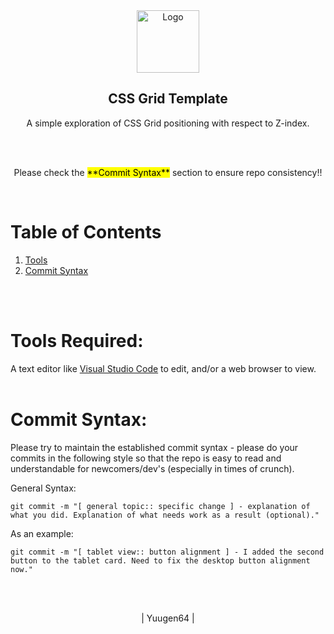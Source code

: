<!-- PROJECT HEADER -->
<div align="center">
  <a href="https://github.com/Yuugen64/">
    <img src="GithubIcon2_512x512.png" alt="Logo" width="100" height="100">
  </a>


  <h2 align="center">CSS Grid Template</h2>
  <p align="center">A simple exploration of CSS Grid positioning with respect to Z-index.</p>

</div>


<br>
<br>

<p align="center">Please check the <mark>**Commit Syntax**</mark> section to ensure repo consistency!!</p>
<br>

# Table of Contents
1. [Tools](#tools-required)
2. [Commit Syntax](#commit-syntax)
<br>
<br>

# Tools Required:
A text editor like [Visual Studio Code](https://code.visualstudio.com/) to edit, and/or a web browser to view.
<br>
<br>

# Commit Syntax:
Please try to maintain the established commit syntax - please do your commits in the following style so that the repo is easy to read and understandable for newcomers/dev's (especially in times of crunch).

General Syntax:
```
git commit -m "[ general topic:: specific change ] - explanation of what you did. Explanation of what needs work as a result (optional)."
```
  
As an example:
```
git commit -m "[ tablet view:: button alignment ] - I added the second button to the tablet card. Need to fix the desktop button alignment now."
```  
<br>
<br>

<p align="center">| Yuugen64 |</p>